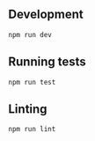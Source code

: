 ## Development
```npm run dev```

## Running tests
```npm run test```

## Linting
```npm run lint```
